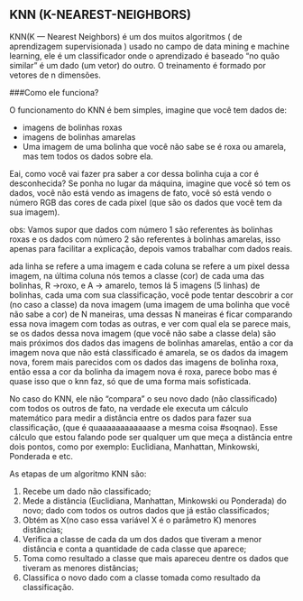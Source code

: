## KNN (K-NEAREST-NEIGHBORS)


KNN(K — Nearest Neighbors) é um dos muitos algoritmos ( de aprendizagem supervisionada ) usado no campo de data mining e machine learning, ele é um classificador onde o aprendizado é baseado “no quão similar” é um dado (um vetor) do outro. O treinamento é formado por vetores de n dimensões.

###Como ele funciona?

O funcionamento do KNN é bem simples, imagine que você tem dados de:

* imagens de bolinhas roxas
* imagens de bolinhas amarelas
* Uma imagem de uma bolinha que você não sabe se é roxa ou amarela, mas tem todos os dados sobre ela.


Eai, como você vai fazer pra saber a cor dessa bolinha cuja a cor é desconhecida? Se ponha no lugar da máquina, imagine que você só tem os dados, você não está vendo as imagens de fato, você só está vendo o número RGB das cores de cada pixel (que são os dados que você tem da sua imagem).

obs: Vamos supor que dados com número 1 são referentes às bolinhas roxas e os dados com número 2 são referentes à bolinhas amarelas, isso apenas para facilitar a explicação, depois vamos trabalhar com dados reais.

ada linha se refere a uma imagem e cada coluna se refere a um pixel dessa imagem, na última coluna nós temos a classe (cor) de cada uma das bolinhas, R ->roxo, e A -> amarelo, temos lá 5 imagens (5 linhas) de bolinhas, cada uma com sua classificação, você pode tentar descobrir a cor (no caso a classe) da nova imagem (uma imagem de uma bolinha que você não sabe a cor) de N maneiras, uma dessas N maneiras é ficar comparando essa nova imagem com todas as outras, e ver com qual ela se parece mais, se os dados dessa nova imagem (que você não sabe a classe dela) são mais próximos dos dados das imagens de bolinhas amarelas, então a cor da imagem nova que não está classificado é amarela, se os dados da imagem nova, forem mais parecidos com os dados das imagens de bolinha roxa, então essa a cor da bolinha da imagem nova é roxa, parece bobo mas é quase isso que o knn faz, só que de uma forma mais sofisticada.

No caso do KNN, ele não “compara” o seu novo dado (não classificado) com todos os outros de fato, na verdade ele executa um cálculo matemático para medir a distância entre os dados para fazer sua classificação, (que é quaaaaaaaaaaaase a mesma coisa #soqnao). Esse cálculo que estou falando pode ser qualquer um que meça a distância entre dois pontos, como por exemplo: Euclidiana, Manhattan, Minkowski, Ponderada e etc.

As etapas de um algoritmo KNN são:

1. Recebe um dado não classificado;
2. Mede a distância (Euclidiana, Manhattan, Minkowski ou Ponderada) do novo; dado com todos os outros dados que já estão classificados;
3. Obtém as X(no caso essa variável X é o parâmetro K) menores distâncias;
4. Verifica a classe de cada da um dos dados que tiveram a menor distância e conta a quantidade de cada classe que aparece;
5. Toma como resultado a classe que mais apareceu dentre os dados que tiveram as menores distâncias;
6. Classifica o novo dado com a classe tomada como resultado da classificação.



